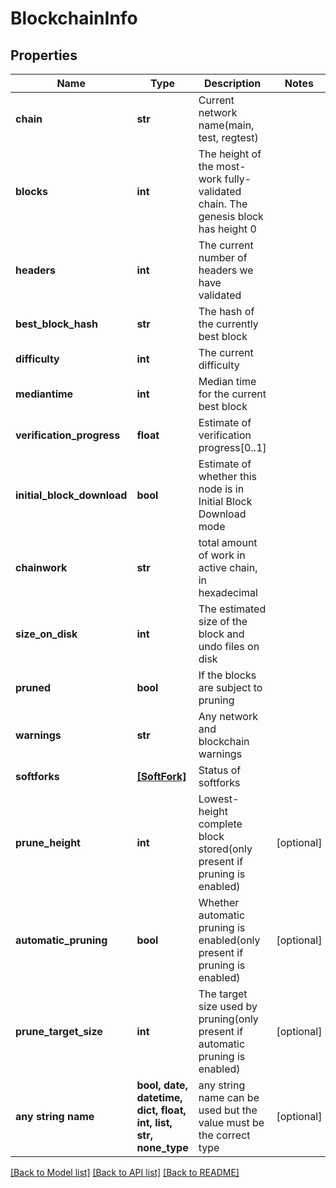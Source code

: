 # BlockchainInfo


## Properties
Name | Type | Description | Notes
------------ | ------------- | ------------- | -------------
**chain** | **str** | Current network name(main, test, regtest) | 
**blocks** | **int** | The height of the most-work fully-validated chain. The genesis block has height 0 | 
**headers** | **int** | The current number of headers we have validated | 
**best_block_hash** | **str** | The hash of the currently best block | 
**difficulty** | **int** | The current difficulty | 
**mediantime** | **int** | Median time for the current best block | 
**verification_progress** | **float** | Estimate of verification progress[0..1] | 
**initial_block_download** | **bool** | Estimate of whether this node is in Initial Block Download mode | 
**chainwork** | **str** | total amount of work in active chain, in hexadecimal | 
**size_on_disk** | **int** | The estimated size of the block and undo files on disk | 
**pruned** | **bool** | If the blocks are subject to pruning | 
**warnings** | **str** | Any network and blockchain warnings | 
**softforks** | [**[SoftFork]**](SoftFork.md) | Status of softforks | 
**prune_height** | **int** | Lowest-height complete block stored(only present if pruning is enabled) | [optional] 
**automatic_pruning** | **bool** | Whether automatic pruning is enabled(only present if pruning is enabled) | [optional] 
**prune_target_size** | **int** | The target size used by pruning(only present if automatic pruning is enabled) | [optional] 
**any string name** | **bool, date, datetime, dict, float, int, list, str, none_type** | any string name can be used but the value must be the correct type | [optional]

[[Back to Model list]](../README.md#documentation-for-models) [[Back to API list]](../README.md#documentation-for-api-endpoints) [[Back to README]](../README.md)



